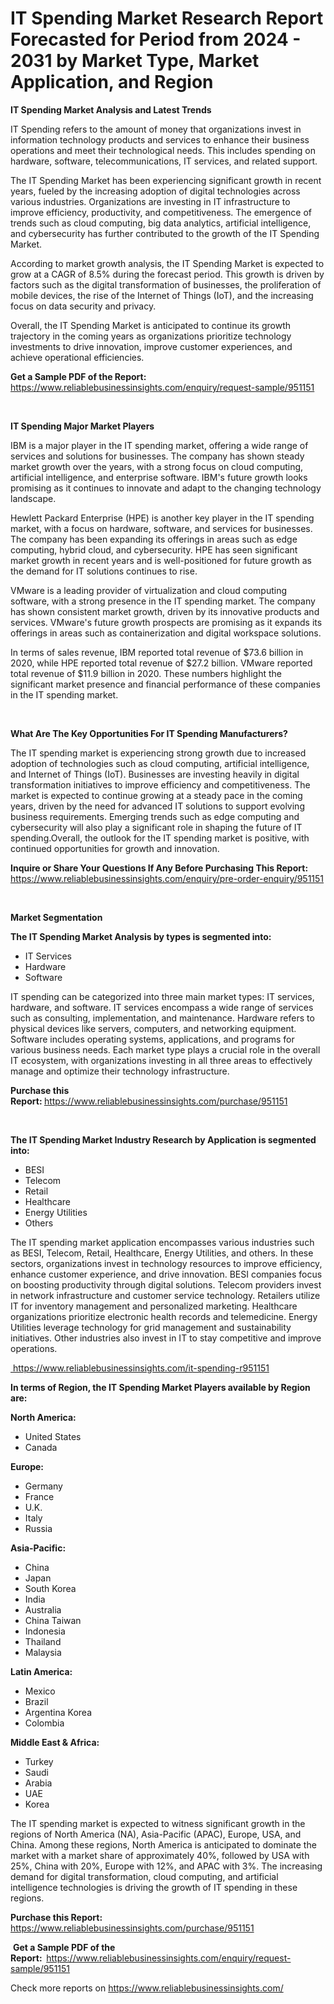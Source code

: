 <p><h1>IT Spending Market Research Report Forecasted for Period from 2024 -  2031 by Market Type, Market Application, and Region</h1></p><p><strong>IT Spending Market Analysis and Latest Trends</strong></p>
<p><p>IT Spending refers to the amount of money that organizations invest in information technology products and services to enhance their business operations and meet their technological needs. This includes spending on hardware, software, telecommunications, IT services, and related support.</p><p>The IT Spending Market has been experiencing significant growth in recent years, fueled by the increasing adoption of digital technologies across various industries. Organizations are investing in IT infrastructure to improve efficiency, productivity, and competitiveness. The emergence of trends such as cloud computing, big data analytics, artificial intelligence, and cybersecurity has further contributed to the growth of the IT Spending Market.</p><p>According to market growth analysis, the IT Spending Market is expected to grow at a CAGR of 8.5% during the forecast period. This growth is driven by factors such as the digital transformation of businesses, the proliferation of mobile devices, the rise of the Internet of Things (IoT), and the increasing focus on data security and privacy.</p><p>Overall, the IT Spending Market is anticipated to continue its growth trajectory in the coming years as organizations prioritize technology investments to drive innovation, improve customer experiences, and achieve operational efficiencies.</p></p>
<p><strong>Get a Sample PDF of the Report:&nbsp;</strong> <a href="https://www.reliablebusinessinsights.com/enquiry/request-sample/951151">https://www.reliablebusinessinsights.com/enquiry/request-sample/951151</a></p>
<p>&nbsp;</p>
<p><strong>IT Spending Major Market Players</strong></p>
<p><p>IBM is a major player in the IT spending market, offering a wide range of services and solutions for businesses. The company has shown steady market growth over the years, with a strong focus on cloud computing, artificial intelligence, and enterprise software. IBM's future growth looks promising as it continues to innovate and adapt to the changing technology landscape.</p><p>Hewlett Packard Enterprise (HPE) is another key player in the IT spending market, with a focus on hardware, software, and services for businesses. The company has been expanding its offerings in areas such as edge computing, hybrid cloud, and cybersecurity. HPE has seen significant market growth in recent years and is well-positioned for future growth as the demand for IT solutions continues to rise.</p><p>VMware is a leading provider of virtualization and cloud computing software, with a strong presence in the IT spending market. The company has shown consistent market growth, driven by its innovative products and services. VMware's future growth prospects are promising as it expands its offerings in areas such as containerization and digital workspace solutions.</p><p>In terms of sales revenue, IBM reported total revenue of $73.6 billion in 2020, while HPE reported total revenue of $27.2 billion. VMware reported total revenue of $11.9 billion in 2020. These numbers highlight the significant market presence and financial performance of these companies in the IT spending market.</p></p>
<p>&nbsp;</p>
<p><strong>What Are The Key Opportunities For IT Spending Manufacturers?</strong></p>
<p><p>The IT spending market is experiencing strong growth due to increased adoption of technologies such as cloud computing, artificial intelligence, and Internet of Things (IoT). Businesses are investing heavily in digital transformation initiatives to improve efficiency and competitiveness. The market is expected to continue growing at a steady pace in the coming years, driven by the need for advanced IT solutions to support evolving business requirements. Emerging trends such as edge computing and cybersecurity will also play a significant role in shaping the future of IT spending.Overall, the outlook for the IT spending market is positive, with continued opportunities for growth and innovation.</p></p>
<p><strong>Inquire or Share Your Questions If Any Before Purchasing This Report:</strong> <a href="https://www.reliablebusinessinsights.com/enquiry/pre-order-enquiry/951151">https://www.reliablebusinessinsights.com/enquiry/pre-order-enquiry/951151</a></p>
<p>&nbsp;</p>
<p><strong>Market Segmentation</strong></p>
<p><strong>The IT Spending Market Analysis by types is segmented into:</strong></p>
<p><ul><li>IT Services</li><li>Hardware</li><li>Software</li></ul></p>
<p><p>IT spending can be categorized into three main market types: IT services, hardware, and software. IT services encompass a wide range of services such as consulting, implementation, and maintenance. Hardware refers to physical devices like servers, computers, and networking equipment. Software includes operating systems, applications, and programs for various business needs. Each market type plays a crucial role in the overall IT ecosystem, with organizations investing in all three areas to effectively manage and optimize their technology infrastructure.</p></p>
<p><strong>Purchase this Report:&nbsp;</strong><a href="https://www.reliablebusinessinsights.com/purchase/951151">https://www.reliablebusinessinsights.com/purchase/951151</a></p>
<p>&nbsp;</p>
<p><strong>The IT Spending Market Industry Research by Application is segmented into:</strong></p>
<p><ul><li>BESI</li><li>Telecom</li><li>Retail</li><li>Healthcare</li><li>Energy Utilities</li><li>Others</li></ul></p>
<p><p>The IT spending market application encompasses various industries such as BESI, Telecom, Retail, Healthcare, Energy Utilities, and others. In these sectors, organizations invest in technology resources to improve efficiency, enhance customer experience, and drive innovation. BESI companies focus on boosting productivity through digital solutions. Telecom providers invest in network infrastructure and customer service technology. Retailers utilize IT for inventory management and personalized marketing. Healthcare organizations prioritize electronic health records and telemedicine. Energy Utilities leverage technology for grid management and sustainability initiatives. Other industries also invest in IT to stay competitive and improve operations.</p></p>
<p><a href="https://www.reliablebusinessinsights.com/it-spending-r951151">&nbsp;https://www.reliablebusinessinsights.com/it-spending-r951151</a></p>
<p><strong>In terms of Region, the IT Spending Market Players available by Region are:</strong></p>
<p>
    <p> <strong> North America: </strong>
        <ul>
            <li>United States</li>
            <li>Canada</li>
        </ul>
        </p> 
    <p> <strong> Europe: </strong>
        <ul>
            <li>Germany</li>
            <li>France</li>
            <li>U.K.</li>
            <li>Italy</li>
            <li>Russia</li>
        </ul>
        </p> 
    <p> <strong> Asia-Pacific: </strong>
        <ul>
            <li>China</li>
            <li>Japan</li>
            <li>South Korea</li>
            <li>India</li>
            <li>Australia</li>
            <li>China Taiwan</li>
            <li>Indonesia</li>
            <li>Thailand</li>
            <li>Malaysia</li>
        </ul>
        </p> 
    <p> <strong> Latin America: </strong>
        <ul>
            <li>Mexico</li>
            <li>Brazil</li>
            <li>Argentina Korea</li>
            <li>Colombia</li>
        </ul>
        </p> 
    <p> <strong> Middle East & Africa: </strong>
        <ul>
            <li>Turkey</li>
            <li>Saudi</li>
            <li>Arabia</li>
            <li>UAE</li>
            <li>Korea</li>
        </ul>
    </p>
    </p>
<p><p>The IT spending market is expected to witness significant growth in the regions of North America (NA), Asia-Pacific (APAC), Europe, USA, and China. Among these regions, North America is anticipated to dominate the market with a market share of approximately 40%, followed by USA with 25%, China with 20%, Europe with 12%, and APAC with 3%. The increasing demand for digital transformation, cloud computing, and artificial intelligence technologies is driving the growth of IT spending in these regions.</p></p>
<p><strong>Purchase this Report: </strong><a href="https://www.reliablebusinessinsights.com/purchase/951151">https://www.reliablebusinessinsights.com/purchase/951151</a></p>
<p>&nbsp;<strong>Get a Sample PDF of the Report:&nbsp;&nbsp;</strong><a href="https://www.reliablebusinessinsights.com/enquiry/request-sample/951151">https://www.reliablebusinessinsights.com/enquiry/request-sample/951151</a></p>
<p><strong></strong></p>
<p>Check more reports on <a href="https://www.reliablebusinessinsights.com/">https://www.reliablebusinessinsights.com/</a></p>